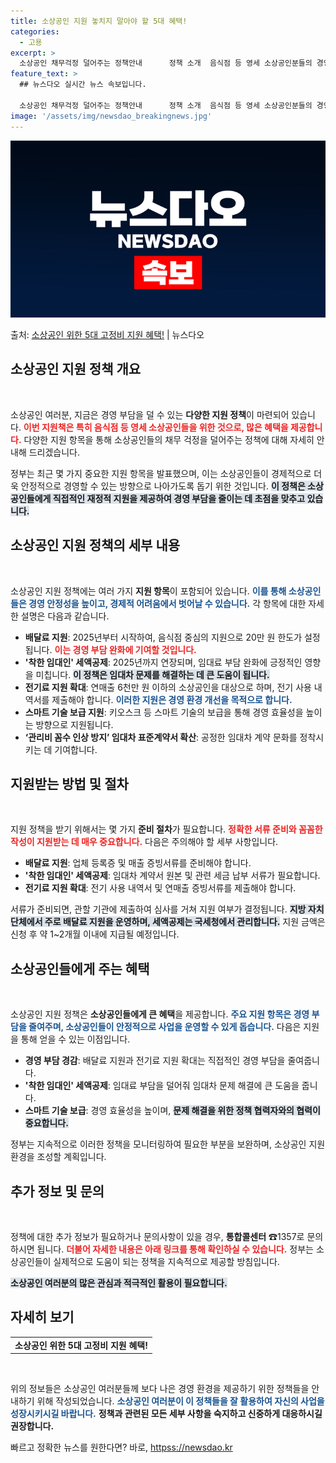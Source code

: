 ```yaml
---
title: 소상공인 지원 놓치지 말아야 할 5대 혜택!
categories:
  - 고용
excerpt: >
  소상공인 채무걱정 덜어주는 정책안내      정책 소개  음식점 등 영세 소상공인분들의 경영 부담을 덜어드립…
feature_text: >
  ## 뉴스다오 실시간 뉴스 속보입니다.

  소상공인 채무걱정 덜어주는 정책안내      정책 소개  음식점 등 영세 소상공인분들의 경영 부담을 덜어드립…
image: '/assets/img/newsdao_breakingnews.jpg'
---
```


![뉴스다오 속보](/assets/img/newsdao_breakingnews.jpg)

<p>출처: <a href="httpss://newsdao.kr/4973" rel="dofollow">소상공인 위한 5대 고정비 지원 혜택!</a> | 뉴스다오</p>

<h2 data-ke-size="size26">소상공인 지원 정책 개요</h2>

<p data-ke-size="size16">&nbsp;</p>  

소상공인 여러분, 지금은 경영 부담을 덜 수 있는 <b>다양한 지원 정책</b>이 마련되어 있습니다. <b><span style="color: #ee2323;">이번 지원책은 특히 음식점 등 영세 소상공인들을 위한 것으로, 많은 혜택을 제공합니다.</span></b> 다양한 지원 항목을 통해 소상공인들의 채무 걱정을 덜어주는 정책에 대해 자세히 안내해 드리겠습니다.

정부는 최근 몇 가지 중요한 지원 항목을 발표했으며, 이는 소상공인들이 경제적으로 더욱 안정적으로 경영할 수 있는 방향으로 나아가도록 돕기 위한 것입니다. <b><span style="background-color: #21538527;">이 정책은 소상공인들에게 직접적인 재정적 지원을 제공하여 경영 부담을 줄이는 데 초점을 맞추고 있습니다.</span></b>  

<h2 data-ke-size="size26">소상공인 지원 정책의 세부 내용</h2>

<p data-ke-size="size16">&nbsp;</p>  

소상공인 지원 정책에는 여러 가지 <b>지원 항목</b>이 포함되어 있습니다. <b><span style="color: #1a5490;">이를 통해 소상공인들은 경영 안정성을 높이고, 경제적 어려움에서 벗어날 수 있습니다.</span></b> 각 항목에 대한 자세한 설명은 다음과 같습니다.

<ul>
    <li>
        <b>배달료 지원</b>: 2025년부터 시작하여, 음식점 중심의 지원으로 20만 원 한도가 설정됩니다. <b><span style="color: #ee2323;">이는 경영 부담 완화에 기여할 것입니다.</span></b>
    </li>
    <li>
        <b>'착한 임대인' 세액공제</b>: 2025년까지 연장되며, 임대료 부담 완화에 긍정적인 영향을 미칩니다. <b><span style="background-color: #21538527;">이 정책은 임대차 문제를 해결하는 데 큰 도움이 됩니다.</span></b>
    </li>
    <li>
        <b>전기료 지원 확대</b>: 연매출 6천만 원 이하의 소상공인을 대상으로 하며, 전기 사용 내역서를 제출해야 합니다. <b><span style="color: #1a5490;">이러한 지원은 경영 환경 개선을 목적으로 합니다.</span></b>
    </li>
    <li>
        <b>스마트 기술 보급 지원</b>: 키오스크 등 스마트 기술의 보급을 통해 경영 효율성을 높이는 방향으로 지원됩니다.
    </li>
    <li>
        <b>‘관리비 꼼수 인상 방지’ 임대차 표준계약서 확산</b>: 공정한 임대차 계약 문화를 정착시키는 데 기여합니다.
    </li>
</ul>  

<h2 data-ke-size="size26">지원받는 방법 및 절차</h2>

<p data-ke-size="size16">&nbsp;</p>  

지원 정책을 받기 위해서는 몇 가지 <b>준비 절차</b>가 필요합니다. <b><span style="color: #ee2323;">정확한 서류 준비와 꼼꼼한 작성이 지원받는 데 매우 중요합니다.</span></b> 다음은 주의해야 할 세부 사항입니다.

<ul>
    <li>
        <b>배달료 지원</b>: 업체 등록증 및 매출 증빙서류를 준비해야 합니다. 
    </li>
    <li>
        <b>'착한 임대인' 세액공제</b>: 임대차 계약서 원본 및 관련 세금 납부 서류가 필요합니다.
    </li>
    <li>
        <b>전기료 지원 확대</b>: 전기 사용 내역서 및 연매출 증빙서류를 제출해야 합니다.
    </li>
</ul>
  
서류가 준비되면, 관할 기관에 제출하여 심사를 거쳐 지원 여부가 결정됩니다. <b><span style="background-color: #21538527;">지방 자치단체에서 주로 배달료 지원을 운영하며, 세액공제는 국세청에서 관리합니다.</span></b> 지원 금액은 신청 후 약 1~2개월 이내에 지급될 예정입니다.

<h2 data-ke-size="size26">소상공인들에게 주는 혜택</h2>

<p data-ke-size="size16">&nbsp;</p>  

소상공인 지원 정책은 <b>소상공인들에게 큰 혜택</b>을 제공합니다. <b><span style="color: #1a5490;">주요 지원 항목은 경영 부담을 줄여주며, 소상공인들이 안정적으로 사업을 운영할 수 있게 돕습니다.</span></b> 다음은 지원을 통해 얻을 수 있는 이점입니다.

<ul>
    <li>
        <b>경영 부담 경감</b>: 배달료 지원과 전기료 지원 확대는 직접적인 경영 부담을 줄여줍니다.
    </li>
    <li>
        <b>'착한 임대인' 세액공제</b>: 임대료 부담을 덜어줘 임대차 문제 해결에 큰 도움을 줍니다.
    </li>
    <li>
        <b>스마트 기술 보급</b>: 경영 효율성을 높이며, <b><span style="background-color: #21538527;">문제 해결을 위한 정책 협력자와의 협력이 중요합니다.</span></b>
    </li>
</ul>  

정부는 지속적으로 이러한 정책을 모니터링하여 필요한 부분을 보완하며, 소상공인 지원 환경을 조성할 계획입니다.

<h2 data-ke-size="size26">추가 정보 및 문의</h2>

<p data-ke-size="size16">&nbsp;</p>  

정책에 대한 추가 정보가 필요하거나 문의사항이 있을 경우, <b>통합콜센터</b> ☎1357로 문의하시면 됩니다. <b><span style="color: #ee2323;">더불어 자세한 내용은 아래 링크를 통해 확인하실 수 있습니다.</span></b> 정부는 소상공인들이 실제적으로 도움이 되는 정책을 지속적으로 제공할 방침입니다.

<b><span style="background-color: #21538527;">소상공인 여러분의 많은 관심과 적극적인 활용이 필요합니다.</span></b>

<h2 data-ke-size="size26">자세히 보기</h2>  

<table>
    <tr>
        <td style="text-align: center; height: 17px;">
            <b>소상공인 위한 5대 고정비 지원 혜택!</b>
        </td>
    </tr>
</table>  

<p data-ke-size="size16">&nbsp;</p>  

위의 정보들은 소상공인 여러분들께 보다 나은 경영 환경을 제공하기 위한 정책들을 안내하기 위해 작성되었습니다. <b><span style="color: #1a5490;">소상공인 여러분이 이 정책들을 잘 활용하여 자신의 사업을 성장시키시길 바랍니다.</span></b> <b>정책과 관련된 모든 세부 사항을 숙지하고 신중하게 대응하시길 권장합니다.</b> 

빠르고 정확한 뉴스를 원한다면? 바로, <a href="httpss://newsdao.kr" rel="dofollow">httpss://newsdao.kr</a>


